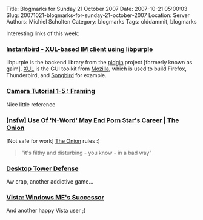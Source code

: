 Title: Blogmarks for Sunday 21 October 2007
Date: 2007-10-21 05:00:03
Slug: 20071021-blogmarks-for-sunday-21-october-2007
Location: Server
Authors: Michiel Scholten
Category: blogmarks
Tags: olddammit, blogmarks

<p>Interesting links of this week:</p>
<h3><a href="http://www.instantbird.com/">Instantbird - XUL-based IM client using libpurple</a></h3>
<p>libpurple is the backend library from the <a href="http://pidgin.im/">pidgin</a> project [formerly known as gaim]. <a href="http://www.mozilla.org/projects/xul/">XUL</a> is the GUI toolkit from <a href="http://mozilla.org/">Mozilla</a>, which is used to build Firefox, Thunderbird, and <a href="http://www.songbirdnest.com/">Songbird</a> for example.</p>
<h3><a href="http://www.mediacollege.com/video/camera/tutorial/01-framing.html">Camera Tutorial 1-5 : Framing</a></h3>
<p>Nice little reference</p>
<h3><a href="http://www.theonion.com/content/video/use_of_n_word_may_end_porn_stars">[nsfw] Use Of 'N-Word' May End Porn Star's Career | The Onion</a></h3>
<p>[Not safe for work] <a href="http://www.theonion.com/">The Onion</a> rules :)</p>

<blockquote><p>"it's filthy and disturbing - you know - in a bad way"</p></blockquote>
<h3><a href="http://www.handdrawngames.com/DesktopTD/game.asp">Desktop Tower Defense</a></h3>
<p>Aw crap, another addictive game...</p>
<h3><a href="http://www.chipx86.com/blog/?p=234">Vista: Windows ME's Successor</a></h3>
<p>And another happy Vista user ;)</p>
